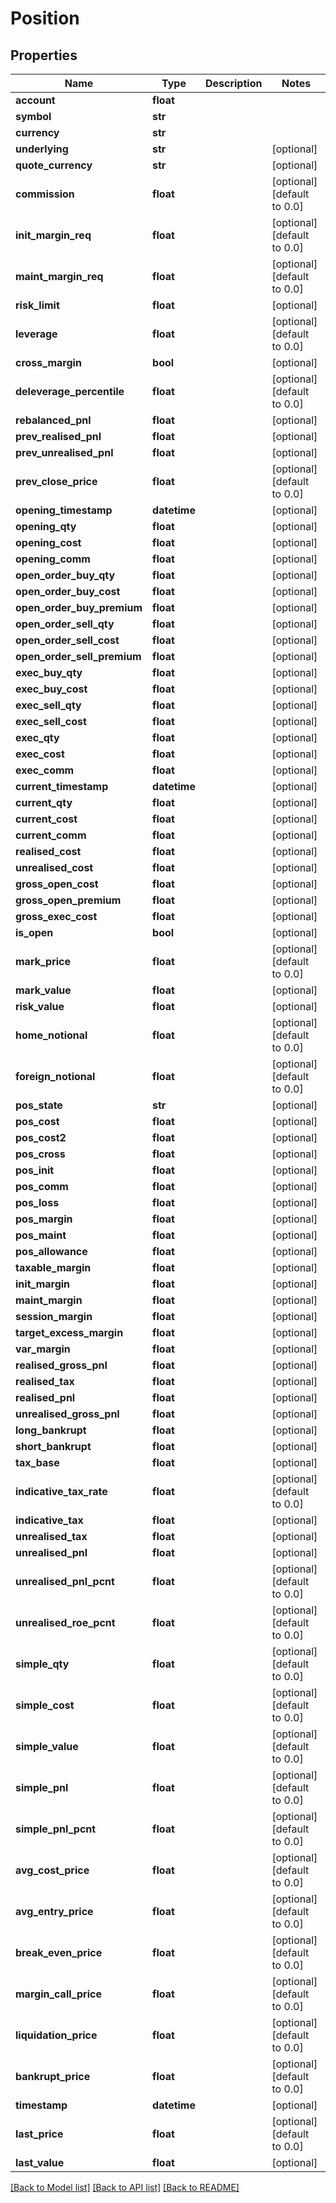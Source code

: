 # Position

## Properties
Name | Type | Description | Notes
------------ | ------------- | ------------- | -------------
**account** | **float** |  | 
**symbol** | **str** |  | 
**currency** | **str** |  | 
**underlying** | **str** |  | [optional] 
**quote_currency** | **str** |  | [optional] 
**commission** | **float** |  | [optional] [default to 0.0]
**init_margin_req** | **float** |  | [optional] [default to 0.0]
**maint_margin_req** | **float** |  | [optional] [default to 0.0]
**risk_limit** | **float** |  | [optional] 
**leverage** | **float** |  | [optional] [default to 0.0]
**cross_margin** | **bool** |  | [optional] 
**deleverage_percentile** | **float** |  | [optional] [default to 0.0]
**rebalanced_pnl** | **float** |  | [optional] 
**prev_realised_pnl** | **float** |  | [optional] 
**prev_unrealised_pnl** | **float** |  | [optional] 
**prev_close_price** | **float** |  | [optional] [default to 0.0]
**opening_timestamp** | **datetime** |  | [optional] 
**opening_qty** | **float** |  | [optional] 
**opening_cost** | **float** |  | [optional] 
**opening_comm** | **float** |  | [optional] 
**open_order_buy_qty** | **float** |  | [optional] 
**open_order_buy_cost** | **float** |  | [optional] 
**open_order_buy_premium** | **float** |  | [optional] 
**open_order_sell_qty** | **float** |  | [optional] 
**open_order_sell_cost** | **float** |  | [optional] 
**open_order_sell_premium** | **float** |  | [optional] 
**exec_buy_qty** | **float** |  | [optional] 
**exec_buy_cost** | **float** |  | [optional] 
**exec_sell_qty** | **float** |  | [optional] 
**exec_sell_cost** | **float** |  | [optional] 
**exec_qty** | **float** |  | [optional] 
**exec_cost** | **float** |  | [optional] 
**exec_comm** | **float** |  | [optional] 
**current_timestamp** | **datetime** |  | [optional] 
**current_qty** | **float** |  | [optional] 
**current_cost** | **float** |  | [optional] 
**current_comm** | **float** |  | [optional] 
**realised_cost** | **float** |  | [optional] 
**unrealised_cost** | **float** |  | [optional] 
**gross_open_cost** | **float** |  | [optional] 
**gross_open_premium** | **float** |  | [optional] 
**gross_exec_cost** | **float** |  | [optional] 
**is_open** | **bool** |  | [optional] 
**mark_price** | **float** |  | [optional] [default to 0.0]
**mark_value** | **float** |  | [optional] 
**risk_value** | **float** |  | [optional] 
**home_notional** | **float** |  | [optional] [default to 0.0]
**foreign_notional** | **float** |  | [optional] [default to 0.0]
**pos_state** | **str** |  | [optional] 
**pos_cost** | **float** |  | [optional] 
**pos_cost2** | **float** |  | [optional] 
**pos_cross** | **float** |  | [optional] 
**pos_init** | **float** |  | [optional] 
**pos_comm** | **float** |  | [optional] 
**pos_loss** | **float** |  | [optional] 
**pos_margin** | **float** |  | [optional] 
**pos_maint** | **float** |  | [optional] 
**pos_allowance** | **float** |  | [optional] 
**taxable_margin** | **float** |  | [optional] 
**init_margin** | **float** |  | [optional] 
**maint_margin** | **float** |  | [optional] 
**session_margin** | **float** |  | [optional] 
**target_excess_margin** | **float** |  | [optional] 
**var_margin** | **float** |  | [optional] 
**realised_gross_pnl** | **float** |  | [optional] 
**realised_tax** | **float** |  | [optional] 
**realised_pnl** | **float** |  | [optional] 
**unrealised_gross_pnl** | **float** |  | [optional] 
**long_bankrupt** | **float** |  | [optional] 
**short_bankrupt** | **float** |  | [optional] 
**tax_base** | **float** |  | [optional] 
**indicative_tax_rate** | **float** |  | [optional] [default to 0.0]
**indicative_tax** | **float** |  | [optional] 
**unrealised_tax** | **float** |  | [optional] 
**unrealised_pnl** | **float** |  | [optional] 
**unrealised_pnl_pcnt** | **float** |  | [optional] [default to 0.0]
**unrealised_roe_pcnt** | **float** |  | [optional] [default to 0.0]
**simple_qty** | **float** |  | [optional] [default to 0.0]
**simple_cost** | **float** |  | [optional] [default to 0.0]
**simple_value** | **float** |  | [optional] [default to 0.0]
**simple_pnl** | **float** |  | [optional] [default to 0.0]
**simple_pnl_pcnt** | **float** |  | [optional] [default to 0.0]
**avg_cost_price** | **float** |  | [optional] [default to 0.0]
**avg_entry_price** | **float** |  | [optional] [default to 0.0]
**break_even_price** | **float** |  | [optional] [default to 0.0]
**margin_call_price** | **float** |  | [optional] [default to 0.0]
**liquidation_price** | **float** |  | [optional] [default to 0.0]
**bankrupt_price** | **float** |  | [optional] [default to 0.0]
**timestamp** | **datetime** |  | [optional] 
**last_price** | **float** |  | [optional] [default to 0.0]
**last_value** | **float** |  | [optional] 

[[Back to Model list]](../README.md#documentation-for-models) [[Back to API list]](../README.md#documentation-for-api-endpoints) [[Back to README]](../README.md)


